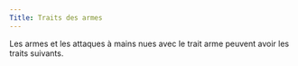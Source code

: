 ```yaml
---
Title: Traits des armes
---
```

Les armes et les attaques à mains nues avec le trait arme peuvent avoir les traits suivants.

